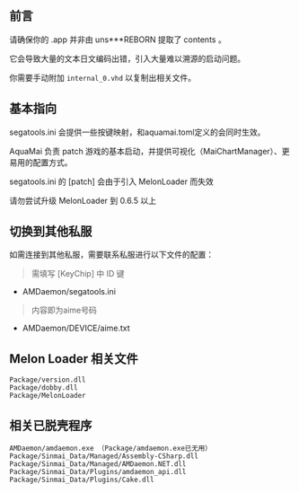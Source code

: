 ## 前言

请确保你的 .app 并非由 uns***REBORN 提取了 contents 。

它会导致大量的文本日文编码出错，引入大量难以溯源的启动问题。

你需要手动附加 `internal_0.vhd` 以复制出相关文件。

## 基本指向

segatools.ini 会提供一些按键映射，和aquamai.toml定义的会同时生效。

AquaMai 负责 patch 游戏的基本启动，并提供可视化（MaiChartManager）、更易用的配置方式。

segatools.ini 的 [patch] 会由于引入 MelonLoader 而失效

请勿尝试升级 MelonLoader 到 0.6.5 以上

## 切换到其他私服

如需连接到其他私服，需要联系私服进行以下文件的配置：
> 需填写 [KeyChip] 中 ID 键
- AMDaemon/segatools.ini
> 内容即为aime号码
- AMDaemon/DEVICE/aime.txt


## Melon Loader 相关文件

```text
Package/version.dll
Package/dobby.dll
Package/MelonLoader
```

## 相关已脱壳程序

```text
AMDaemon/amdaemon.exe （Package/amdaemon.exe已无用）
Package/Sinmai_Data/Managed/Assembly-CSharp.dll
Package/Sinmai_Data/Managed/AMDaemon.NET.dll
Package/Sinmai_Data/Plugins/amdaemon_api.dll
Package/Sinmai_Data/Plugins/Cake.dll
```
